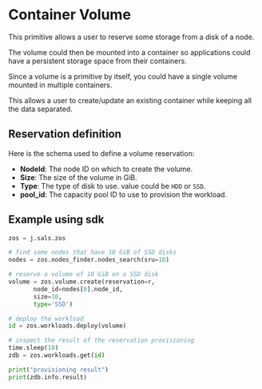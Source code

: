 # Container Volume

This primitive allows a user to reserve some storage from a disk of a node.

The volume could then be mounted into a container so applications could have a persistent storage space from their containers.

Since a volume is a primitive by itself, you could have a single volume mounted in multiple containers.

This allows a user to create/update an existing container while keeping all the data separated.

## Reservation definition

Here is the schema used to define a volume reservation:

* **NodeId**: The node ID on which to create the volume.
* **Size**: The size of the volume in GiB.
* **Type**: The type of disk to use. value could be `HDD` or `SSD`.
* **pool_id**: The capacity pool ID to use to provision the workload.

## Example using sdk

``` python
zos = j.sals.zos

# find some nodes that have 10 GiB of SSD disks
nodes = zos.nodes_finder.nodes_search(sru=10)

# reserve a volume of 10 GiB on a SSD disk
volume = zos.volume.create(reservation=r,
       node_id=nodes[0].node_id,
       size=10,
       type='SSD')

# deploy the workload
id = zos.workloads.deploy(volume)

# inspect the result of the reservation provisioning
time.sleep(10)
zdb = zos.workloads.get(id)

print("provisioning result")
print(zdb.info.result)
```
